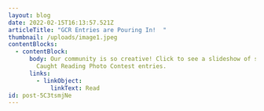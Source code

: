 ```yaml
---
layout: blog
date: 2022-02-15T16:13:57.521Z
articleTitle: "GCR Entries are Pouring In!  "
thumbnail: /uploads/image1.jpeg
contentBlocks:
  - contentBlock:
      body: Our community is so creative! Click to see a slideshow of some amazing Get
        Caught Reading Photo Contest entries.
      links:
        - linkObject:
            linkText: Read
id: post-5C3tsmjNe
---
```

